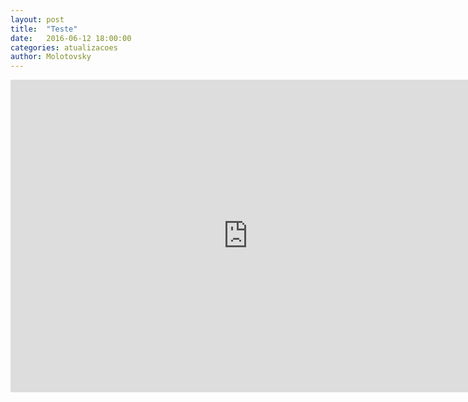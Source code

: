 ```yaml
---
layout: post
title:  "Teste"
date:   2016-06-12 18:00:00
categories: atualizacoes
author: Molotovsky
---
```



<iframe src="https://docs.google.com/forms/d/13kqSdkRBLWR5NzUleISGnsu4u6OdI4qfH23WAEiWv5Q/viewform?embedded=true" width="760" height="500" frameborder="0" marginheight="0" marginwidth="0">Carregando…</iframe>
